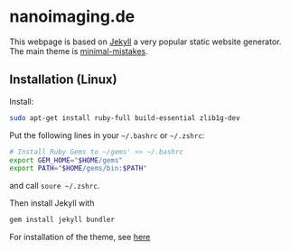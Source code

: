 # nanoimaging.de


This webpage is based on [Jekyll](https://jekyllrb.com/) a very popular static website generator.
The main theme is [minimal-mistakes](https://github.com/mmistakes/minimal-mistakes).


## Installation (Linux)

Install:
```bash
sudo apt-get install ruby-full build-essential zlib1g-dev
```

Put the following lines in your `~/.bashrc` or `~/.zshrc`:
```bash
# Install Ruby Gems to ~/gems' >> ~/.bashrc
export GEM_HOME="$HOME/gems"
export PATH="$HOME/gems/bin:$PATH"
```
and call `soure ~/.zshrc`.

Then install Jekyll with
```bash
gem install jekyll bundler
```

For installation of the theme, see [here](https://github.com/mmistakes/minimal-mistakes#gem-based-method)
